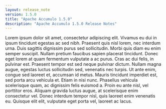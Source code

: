 ```yaml
---
layout: release_note
version: 1.5.0
title: "Apache Accumulo 1.5.0"
description: "Apache Accumulo 1.5.0 Release Notes"
---
```

Lorem ipsum dolor sit amet, consectetur adipiscing elit.
Vivamus eu dui in ipsum tincidunt egestas ac sed nibh.
Praesent quis nisl lorem, nec interdum urna.
Duis sagittis dignissim purus sed sollicitudin.
Morbi quis diam eu enim semper suscipit.
Nullam pretium faucibus sapien placerat tincidunt.
Donec eget lorem at quam fermentum vulputate a ac purus.
Cras ac dui felis, in pulvinar est.
Praesent tempor est sed neque pulvinar dictum.
Nullam magna augue, egestas luctus sollicitudin sed,
venenatis nec turpis.
Ut ante enim, congue sed laoreet et, accumsan id metus.
Mauris tincidunt imperdiet est, sed porta arcu vehicula et.
Etiam in nisi nunc.
Phasellus vehicula scelerisque quam, ac dignissim felis euismod a.
Proin eu ante nisl, vel porttitor eros.
Aliquam gravida luctus augue, at scelerisque enim consectetur vel.
Donec interdum tempor nisl, quis laoreet enim venenatis eu.
Quisque elit elit, vulputate eget porta vel, laoreet ac lacus.
